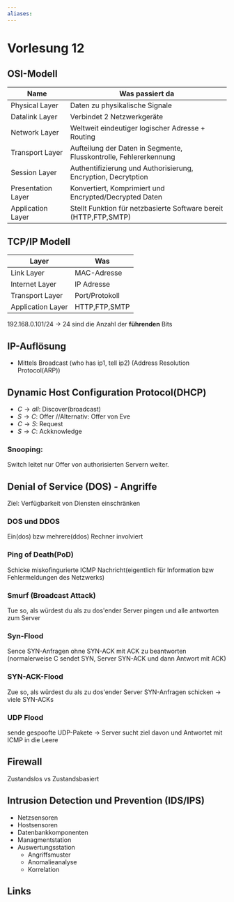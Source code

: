 ```yaml
---
aliases: 
---
```

# Vorlesung 12 
## OSI-Modell
| Name               | Was passiert da                                                   |
| ------------------ | ----------------------------------------------------------------- |
| Physical Layer     | Daten zu physikalische Signale                                    |
| Datalink Layer     | Verbindet 2 Netzwerkgeräte                                        |
| Network Layer      | Weltweit eindeutiger logischer Adresse + Routing                  |
| Transport Layer    | Aufteilung der Daten in Segmente, Flusskontrolle, Fehlererkennung |
| Session Layer      | Authentifizierung und Authorisierung, Encryption, Decrytption     |
| Presentation Layer | Konvertiert, Komprimiert und Encrypted/Decrypted Daten            |
| Application Layer  | Stellt Funktion für netzbasierte Software bereit (HTTP,FTP,SMTP)   |
## TCP/IP Modell
| Layer             | Was            |
| ----------------- | -------------- |
| Link Layer        | MAC-Adresse    |
| Internet Layer    | IP Adresse     |
| Transport Layer   | Port/Protokoll |
| Application Layer | HTTP,FTP,SMTP  |

192.168.0.101/24 -> 24 sind die Anzahl der **führenden** Bits
## IP-Auflösung
- Mittels Broadcast (who has ip1, tell ip2) (Address Resolution Protocol(ARP))
## Dynamic Host Configuration Protocol(DHCP)
- $C \rightarrow all$: Discover(broadcast)
- $S \rightarrow C$: Offer //Alternativ: Offer von Eve
- $C \rightarrow S$: Request
- $S \rightarrow C$: Ackknowledge
### Snooping:
Switch leitet nur Offer von authorisierten Servern weiter.
## Denial of Service (DOS) - Angriffe
Ziel: Verfügbarkeit von Diensten einschränken
### DOS und DDOS
Ein(dos) bzw mehrere(ddos) Rechner involviert
### Ping of Death(PoD)
Schicke miskofingurierte ICMP Nachricht(eigentlich für Information bzw Fehlermeldungen des Netzwerks)
### Smurf (Broadcast Attack)
Tue so, als würdest du als zu dos'ender Server pingen und alle antworten zum Server
### Syn-Flood
Sence SYN-Anfragen ohne SYN-ACK mit ACK zu beantworten (normalerweise C sendet SYN, Server SYN-ACK und dann Antwort mit ACK)
### SYN-ACK-Flood
Zue so, als würdest du als zu dos'ender Server SYN-Anfragen schicken -> viele SYN-ACKs
### UDP Flood
sende gespoofte UDP-Pakete -> Server sucht ziel davon und Antwortet mit ICMP in die Leere
## Firewall
Zustandslos vs Zustandsbasiert
## Intrusion Detection und Prevention (IDS/IPS)
- Netzsensoren
- Hostsensoren
- Datenbankkomponenten
- Managmentstation
- Auswertungsstation
	- Angriffsmuster
	- Anomalieanalyse
	- Korrelation
## Links